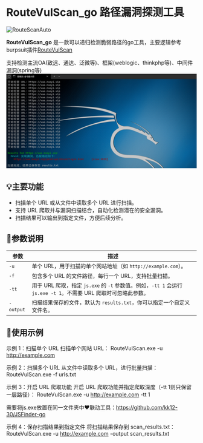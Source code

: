 # RouteVulScan_go 路径漏洞探测工具
![RouteScanAuto](https://img.shields.io/badge/RouteScanAuto-blue.svg)

**RouteVulScan_go** 是一款可以递归检测脆弱路径的go工具，主要逻辑参考burpsuit插件[RouteVulScan](https://github.com/F6JO/RouteVulScan)

支持检测主流OA(致远、通达、泛微等)、框架(weblogic、thinkphp等)、中间件漏洞(spring等)
![image](https://github.com/kk12-30/RouteVulScan_go/blob/main/1.png)

## 💡主要功能
- 扫描单个 URL 或从文件中读取多个 URL 进行扫描。
- 支持 URL 爬取并与漏洞扫描结合，自动化检测潜在的安全漏洞。
- 扫描结果可以输出到指定文件，方便后续分析。

## 📌参数说明
| 参数        | 描述                                                        |
| ----------- | ----------------------------------------------------------- |
| `-u`        | 单个 URL，用于扫描的单个网站地址（如 `http://example.com`）。    |
| `-f`        | 包含多个 URL 的文件路径，每行一个 URL，支持批量扫描。        |
| `-tt`       | 用于 URL 爬取，指定 `js.exe` 的 `-t` 参数值。例如，`-tt 1` 会运行 `js.exe -t 1`。不需要 URL 爬取时可忽略此参数。 |
| `-output`    | 扫描结果保存的文件，默认为 `results.txt`，你可以指定一个自定义文件名。 |

## 🚀使用示例
示例 1：扫描单个 URL
扫描单个网站 URL：
RouteVulScan.exe -u http://example.com

示例 2：扫描多个 URL
从文件中读取多个 URL，进行批量扫描：
RouteVulScan.exe -f urls.txt

示例 3：开启 URL 爬取功能
开启 URL 爬取功能并指定爬取深度（-tt 1则只保留一层路径）：
RouteVulScan.exe -u http://example.com -tt 1

需要将js.exe放置在同一文件夹中❤️联动工具：https://github.com/kk12-30/JSFinder-go

示例 4：保存扫描结果到指定文件
将扫描结果保存到 scan_results.txt：
RouteVulScan.exe -u http://example.com -output scan_results.txt



